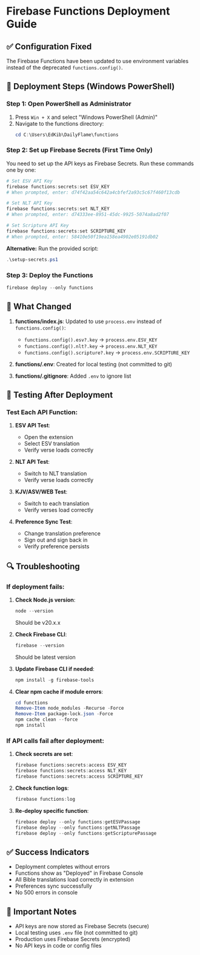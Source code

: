 # Firebase Functions Deployment Guide

## ✅ Configuration Fixed

The Firebase Functions have been updated to use environment variables instead of the deprecated `functions.config()`.

## 🚀 Deployment Steps (Windows PowerShell)

### Step 1: Open PowerShell as Administrator
1. Press `Win + X` and select "Windows PowerShell (Admin)"
2. Navigate to the functions directory:
   ```powershell
   cd C:\Users\EdKib\DailyFlame\functions
   ```

### Step 2: Set up Firebase Secrets (First Time Only)

You need to set up the API keys as Firebase Secrets. Run these commands one by one:

```powershell
# Set ESV API Key
firebase functions:secrets:set ESV_KEY
# When prompted, enter: d74f42aa54c642a4cbfef2a93c5c67f460f13cdb

# Set NLT API Key
firebase functions:secrets:set NLT_KEY
# When prompted, enter: d74333ee-8951-45dc-9925-5074a8ad2f07

# Set Scripture API Key
firebase functions:secrets:set SCRIPTURE_KEY
# When prompted, enter: 58410e50f19ea158ea4902e05191db02
```

**Alternative:** Run the provided script:
```powershell
.\setup-secrets.ps1
```

### Step 3: Deploy the Functions

```powershell
firebase deploy --only functions
```

## 📝 What Changed

1. **functions/index.js**: Updated to use `process.env` instead of `functions.config()`:
   - `functions.config().esv?.key` → `process.env.ESV_KEY`
   - `functions.config().nlt?.key` → `process.env.NLT_KEY`
   - `functions.config().scripture?.key` → `process.env.SCRIPTURE_KEY`

2. **functions/.env**: Created for local testing (not committed to git)

3. **functions/.gitignore**: Added `.env` to ignore list

## 🧪 Testing After Deployment

### Test Each API Function:

1. **ESV API Test**:
   - Open the extension
   - Select ESV translation
   - Verify verse loads correctly

2. **NLT API Test**:
   - Switch to NLT translation
   - Verify verse loads correctly

3. **KJV/ASV/WEB Test**:
   - Switch to each translation
   - Verify verses load correctly

4. **Preference Sync Test**:
   - Change translation preference
   - Sign out and sign back in
   - Verify preference persists

## 🔍 Troubleshooting

### If deployment fails:

1. **Check Node.js version**:
   ```powershell
   node --version
   ```
   Should be v20.x.x

2. **Check Firebase CLI**:
   ```powershell
   firebase --version
   ```
   Should be latest version

3. **Update Firebase CLI if needed**:
   ```powershell
   npm install -g firebase-tools
   ```

4. **Clear npm cache if module errors**:
   ```powershell
   cd functions
   Remove-Item node_modules -Recurse -Force
   Remove-Item package-lock.json -Force
   npm cache clean --force
   npm install
   ```

### If API calls fail after deployment:

1. **Check secrets are set**:
   ```powershell
   firebase functions:secrets:access ESV_KEY
   firebase functions:secrets:access NLT_KEY
   firebase functions:secrets:access SCRIPTURE_KEY
   ```

2. **Check function logs**:
   ```powershell
   firebase functions:log
   ```

3. **Re-deploy specific function**:
   ```powershell
   firebase deploy --only functions:getESVPassage
   firebase deploy --only functions:getNLTPassage
   firebase deploy --only functions:getScripturePassage
   ```

## ✅ Success Indicators

- Deployment completes without errors
- Functions show as "Deployed" in Firebase Console
- All Bible translations load correctly in extension
- Preferences sync successfully
- No 500 errors in console

## 📌 Important Notes

- API keys are now stored as Firebase Secrets (secure)
- Local testing uses `.env` file (not committed to git)
- Production uses Firebase Secrets (encrypted)
- No API keys in code or config files